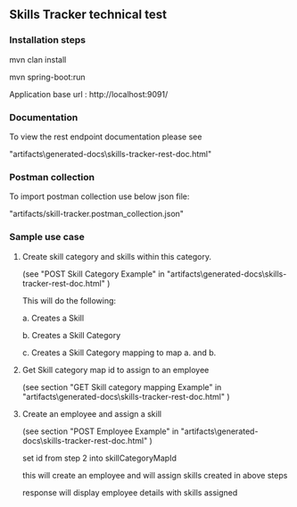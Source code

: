 ## Skills Tracker technical test

### Installation steps

mvn clan install

mvn spring-boot:run

Application base url : http://localhost:9091/


### Documentation

To view the rest endpoint documentation please see
 
"artifacts\generated-docs\skills-tracker-rest-doc.html"


### Postman collection

To import postman collection use below json file:

"artifacts/skill-tracker.postman_collection.json"

### Sample use case
1) Create skill category and skills within this category.

   (see "POST Skill Category Example" in "artifacts\generated-docs\skills-tracker-rest-doc.html"
)

    This will do the following:
    
    a. Creates a Skill
    
    b. Creates a Skill Category
    
    c. Creates a Skill Category mapping to map a. and b. 

2) Get Skill category map id to assign to an employee

   (see section "GET Skill category mapping Example" in "artifacts\generated-docs\skills-tracker-rest-doc.html"
)

3) Create an employee and assign a skill

   (see section "POST Employee Example" in "artifacts\generated-docs\skills-tracker-rest-doc.html"
)

   set id from step 2 into skillCategoryMapId 
   
   this will create an employee and will assign skills created in above steps
   
   response will display employee details with skills assigned   
